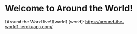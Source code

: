 Welcome to Around the World!
======================

[Around the World live!][world]
[world]: https://around-the-world1.herokuapp.com/
